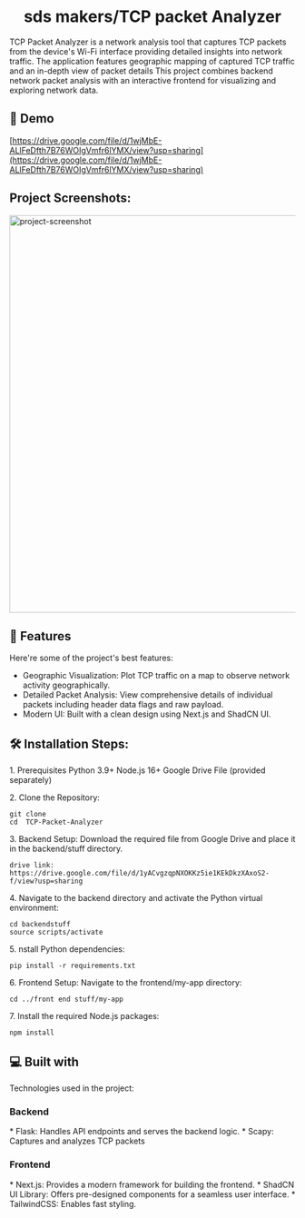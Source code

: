 <h1 align="center" id="title">sds makers/TCP packet Analyzer</h1>

<p id="description">TCP Packet Analyzer is a network analysis tool that captures TCP packets from the device's Wi-Fi interface providing detailed insights into network traffic. The application features geographic mapping of captured TCP traffic and an in-depth view of packet details This project combines backend network packet analysis with an interactive frontend for visualizing and exploring network data.</p>

<h2>🚀 Demo</h2>

[https://drive.google.com/file/d/1wjMbE-ALlFeDfth7B76WOIgVmfr6lYMX/view?usp=sharing](https://drive.google.com/file/d/1wjMbE-ALlFeDfth7B76WOIgVmfr6lYMX/view?usp=sharing)

<h2>Project Screenshots:</h2>

<img src="https://drive.google.com/file/d/1CDoLMFdwwiRA_RC4Q7PyszQx_dOt6jRd/view?usp=sharing" alt="project-screenshot" width="700" height="700/">

  
  
<h2>🧐 Features</h2>

Here're some of the project's best features:

*   Geographic Visualization: Plot TCP traffic on a map to observe network activity geographically.
*   Detailed Packet Analysis: View comprehensive details of individual packets including header data flags and raw payload.
*   Modern UI: Built with a clean design using Next.js and ShadCN UI.

<h2>🛠️ Installation Steps:</h2>

<p>1. Prerequisites Python 3.9+ Node.js 16+ Google Drive File (provided separately)</p>

<p>2. Clone the Repository:</p>

```
git clone  
cd  TCP-Packet-Analyzer
```

<p>3. Backend Setup: Download the required file from Google Drive and place it in the backend/stuff directory.</p>

```
drive link: https://drive.google.com/file/d/1yACvgzqpNXOKKz5ie1KEkDkzXAxoS2-f/view?usp=sharing
```

<p>4. Navigate to the backend directory and activate the Python virtual environment:</p>

```
cd backendstuff 
source scripts/activate
```

<p>5. nstall Python dependencies:</p>

```
pip install -r requirements.txt
```

<p>6. Frontend Setup: Navigate to the frontend/my-app directory:</p>

```
cd ../front end stuff/my-app
```

<p>7. Install the required Node.js packages:</p>

```
npm install
```

  
  
<h2>💻 Built with</h2>

Technologies used in the project:
<h3> Backend </h3>
*   Flask: Handles API endpoints and serves the backend logic. 
*   Scapy: Captures and analyzes TCP packets
<h3> Frontend </h3>
*   Next.js: Provides a modern framework for building the frontend.
*   ShadCN UI Library: Offers pre-designed components for a seamless user interface.
*   TailwindCSS: Enables fast styling.

